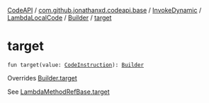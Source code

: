 [CodeAPI](../../../../index.md) / [com.github.jonathanxd.codeapi.base](../../../index.md) / [InvokeDynamic](../../index.md) / [LambdaLocalCode](../index.md) / [Builder](index.md) / [target](.)

# target

`fun target(value: `[`CodeInstruction`](../../../../com.github.jonathanxd.codeapi/-code-instruction.md)`): `[`Builder`](index.md)

Overrides [Builder.target](../../../-invoke-dynamic-base/-lambda-method-ref-base/-builder/target.md)

See [LambdaMethodRefBase.target](#)

